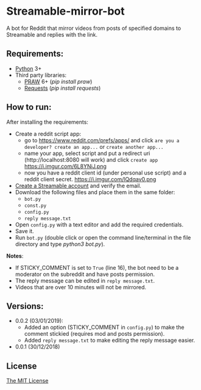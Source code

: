 # Streamable-mirror-bot
A bot for Reddit that mirror videos from posts of specified domains to Streamable and replies with the link.
## Requirements:
- [Python](https://www.python.org/) 3+
- Third party libraries:
  - [PRAW](https://praw.readthedocs.io/en/latest/getting_started/installation.html) 6+ (*pip install praw*)
  - [Requests](http://docs.python-requests.org/en/master/) (*pip install requests*)
## How to run:
  After installing the requirements:
  - Create a reddit script app:
    - go to https://www.reddit.com/prefs/apps/ and click `are you a developer? create an app...` or `create another app...`
    - name your app, select script and put a redirect uri (http://localhost:8080 will work) and click `create app` https://i.imgur.com/6L8YNiJ.png
    - now you have a reddit client id (under personal use script) and a reddit client secret. https://i.imgur.com/lQdqav0.png
  - [Create a Streamable account](https://streamable.com/signup) and verify the email.
  - Download the following files and place them in the same folder:
    - `bot.py`
    - `const.py`
    - `config.py`
    - `reply message.txt`
  - Open `config.py` with a text editor and add the required credentials.
  - Save it.
  - Run `bot.py` (double click or open the command line/terminal in the file directory and type *python3 bot.py*).
  
**Notes**: 
  - If STICKY_COMMENT is set to `True` (line 16), the bot need to be a moderator on the subreddit and have posts permission.
  - The reply message can be edited in `reply message.txt`.
  - Videos that are over 10 minutes will not be mirrored.
## Versions:
  - 0.0.2 (03/01/2019):
    - Added an option (STICKY_COMMENT in `config.py`) to make the comment stickied (requires mod and posts permission).
    - Added `reply message.txt` to make editing the reply message easier.
  - 0.0.1 (30/12/2018) 
## License
  [The MIT License](https://opensource.org/licenses/MIT)
